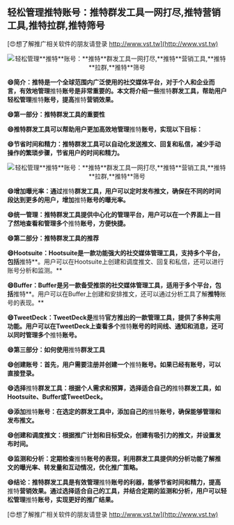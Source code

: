 ## **轻松管理**推特**账号：**推特**群发工具一网打尽,**推特**营销工具,**推特**拉群,**推特**筛号**

[😍想了解推广相关软件的朋友请登录 http://www.vst.tw](http://www.vst.tw)

 <center><img src="https://vst.tw/MP4/tuiguang/png/0.png" alt="轻松管理**推特**账号：**推特**群发工具一网打尽,**推特**营销工具,**推特**拉群,**推特**筛号"></center>

**😄简介：**推特**是一个全球范围内广泛使用的社交媒体平台，对于个人和企业而言，有效地管理**推特**账号是非常重要的。本文将介绍一些**推特**群发工具，帮助用户轻松管理**推特**账号，提高**推特**营销效果。**

**😄第一部分：**推特**群发工具的重要性**

**😄**推特**群发工具可以帮助用户更加高效地管理**推特**账号，实现以下目标：**

**😄节省时间和精力：**推特**群发工具可以自动化发送推文、回复和私信，减少手动操作的繁琐步骤，节省用户的时间和精力。**

 <center><img src="https://vst.tw/MP4/tuiguang/png/8.png" alt="轻松管理**推特**账号：**推特**群发工具一网打尽,**推特**营销工具,**推特**拉群,**推特**筛号"></center>

**😄增加曝光率：通过**推特**群发工具，用户可以定时发布推文，确保在不同的时间段达到更多的用户，增加**推特**账号的曝光率。**

**😄统一管理：**推特**群发工具提供中心化的管理平台，用户可以在一个界面上一目了然地查看和管理多个**推特**账号，方便快捷。**

**😄第二部分：**推特**群发工具的推荐**

**😄Hootsuite：Hootsuite是一款功能强大的社交媒体管理工具，支持多个平台，包括**推特**。用户可以在Hootsuite上创建和调度推文、回复和私信，还可以进行账号分析和监测。**

**😄Buffer：Buffer是另一款备受推崇的社交媒体管理工具，适用于多个平台，包括**推特**。用户可以在Buffer上创建和安排推文，还可以通过分析工具了解**推特**账号的表现。**

**😄TweetDeck：TweetDeck是**推特**官方推出的一款管理工具，提供了多种实用功能。用户可以在TweetDeck上查看多个**推特**账号的时间线、通知和消息，还可以同时管理多个**推特**账号。**

**😄第三部分：如何使用**推特**群发工具**

**😄创建账号：首先，用户需要注册并创建一个**推特**账号。如果已经有账号，可以直接登录。**

**😄选择**推特**群发工具：根据个人需求和预算，选择适合自己的**推特**群发工具，如Hootsuite、Buffer或TweetDeck。**

**😄添加**推特**账号：在选定的群发工具中，添加自己的**推特**账号，确保能够管理和发布推文。**

**😄创建和调度推文：根据推广计划和目标受众，创建有吸引力的推文，并设置发布时间。**

**😄监测和分析：定期检查**推特**账号的表现，利用群发工具提供的分析功能了解推文的曝光率、转发量和互动情况，优化推广策略。**

**😄结论：**推特**群发工具是有效管理**推特**账号的利器，能够节省时间和精力，提高**推特**营销效果。通过选择适合自己的工具，并结合定期的监测和分析，用户可以轻松管理**推特**账号，实现更好的推广结果。**

[😍想了解推广相关软件的朋友请登录 http://www.vst.tw](http://www.vst.tw)



